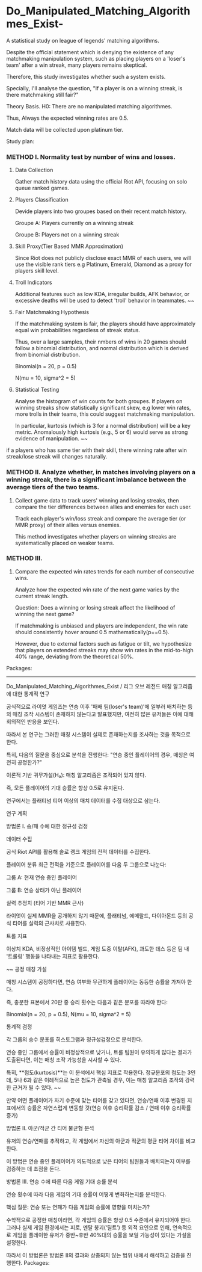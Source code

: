 # Do_Manipulated_Matching_Algorithmes_Exist-

A statistical study on league of legends' matching algorithms. 

Despite the official statement which is denying the existence of any matchmaking manipulation system, such as placing players on a 'loser's team' after a win streak, many players remains skeptical.

Therefore, this study investigates whether such a system exists.

Specially, I'll analyse the question, "If a player is on a winning streak, is there matchmaking still fair?"

Theory Basis. H0: There are no manipulated matching algorithmes.

Thus, Always the expected winning rates are 0.5.

Match data will be collected upon platinum tier.

Study plan: 

###  METHOD I. Normality test by number of wins and losses.

  1. Data Collection

     Gather match history data using the official Riot API, focusing on solo queue ranked games.
  
  3. Players Classification

     Devide players into two groupes based on their recent match history.

       Groupe A: Players currently on a winning streak

       Groupe B: Players not on a winning streak
  
  4. Skill Proxy(Tier Based MMR Approximation)

     Since Riot does not publicly disclose exact MMR of each users, we will use the visible rank tiers e.g Platinum, Emerald, Diamond as a proxy for players skill level.

  6. Troll Indicators

     Additional features such as low KDA, irregular builds, AFK behavior, or excessive deaths will be used to detect 'troll' behavior in teammates.
~~
  8. Fair Matchmaking Hypothesis

     If the matchmaking system is fair, the players should have approximately equal win probabilities regardless of streak status.

     Thus, over a large samples, their nmbers of wins in 20 games should follow a binomial distribution, and normal distribution which is derived from binomial distribution.

     Binomial(n = 20, p = 0.5)

     N(mu = 10, sigma^2 = 5)

  10. Statistical Testing
     
      Analyse the histogram of win counts for both groupes. If players on winning streaks show statistically significant skew, e.g lower win rates, more trolls in their teams, this could suggest matchmaking manipulation.

      In particular, kurtosis (which is 3 for a normal distribution) will be a key metric. Anomalously high kurtosis (e.g., 5 or 6) would serve as strong evidence of manipulation.
~~

if a players who has same tier with their skill, there winning rate after win streak/lose streak will changes naturally.


###  METHOD II. Analyze whether, in matches involving players on a winning streak, there is a significant imbalance between the average tiers of the two teams.

  1. Collect game data to track users' winning and losing streaks, then compare the tier differences between allies and enemies for each user.

     Track each player's win/loss streak and compare the average tier (or MMR proxy) of their allies versus enemies.

     This method investigates whether players on winning streaks are systematically placed on weaker teams.

###  METHOD III. 

  1. Compare the expected win rates trends for each number of consecutive wins.

     Analyze how the expected win rate of the next game varies by the current streak length.

     Question: Does a winning or losing streak affect the likelihood of winning the next game?

     If matchmaking is unbiased and players are independent, the win rate should consistently hover around 0.5 mathematically(p==0.5).

     However, due to external factors such as fatigue or tilt, we hypothesize that players on extended streaks may show win rates in the mid-to-high 40% range, deviating from the theoretical 50%.
     
Packages: 




----------------------------------------



Do_Manipulated_Matching_Algorithmes_Exist / 리그 오브 레전드 매칭 알고리즘에 대한 통계적 연구

공식적으로 라이엇 게임즈는 연승 이후 '패배 팀(loser's team)'에 일부러 배치하는 등의 매칭 조작 시스템이 존재하지 않는다고 발표했지만, 여전히 많은 유저들은 이에 대해 회의적인 반응을 보인다.

따라서 본 연구는 그러한 매칭 시스템이 실제로 존재하는지를 조사하는 것을 목적으로 한다.

특히, 다음의 질문을 중심으로 분석을 진행한다:
"연승 중인 플레이어의 경우, 매칭은 여전히 공정한가?"

이론적 기반
귀무가설(H₀): 매칭 알고리즘은 조작되어 있지 않다.

즉, 모든 플레이어의 기대 승률은 항상 0.5로 유지된다.

연구에서는 플래티넘 티어 이상의 매치 데이터를 수집 대상으로 삼는다.

연구 계획

방법론 I. 승/패 수에 대한 정규성 검정

데이터 수집

공식 Riot API를 활용해 솔로 랭크 게임의 전적 데이터를 수집한다.

플레이어 분류
최근 전적을 기준으로 플레이어를 다음 두 그룹으로 나눈다:

그룹 A: 현재 연승 중인 플레이어

그룹 B: 연승 상태가 아닌 플레이어

실력 추정치 (티어 기반 MMR 근사)

라이엇이 실제 MMR을 공개하지 않기 때문에, 플래티넘, 에메랄드, 다이아몬드 등의 공식 티어를 실력의 근사치로 사용한다.

트롤 지표

이상치 KDA, 비정상적인 아이템 빌드, 게임 도중 이탈(AFK), 과도한 데스 등은 팀 내 '트롤링' 행동을 나타내는 지표로 활용한다.

~~
공정 매칭 가설

매칭 시스템이 공정하다면, 연승 여부와 무관하게 플레이어는 동등한 승률을 가져야 한다.

즉, 충분한 표본에서 20판 중 승리 횟수는 다음과 같은 분포를 따라야 한다:

Binomial(n = 20, p = 0.5), N(mu = 10, sigma^2 = 5)

통계적 검정

각 그룹의 승수 분포를 히스토그램과 정규성검정으로 분석한다.

연승 중인 그룹에서 승률이 비정상적으로 낮거나, 트롤 팀원이 유의하게 많다는 결과가 도출된다면, 이는 매칭 조작 가능성을 시사할 수 있다.

특히, **첨도(kurtosis)**는 이 분석에서 핵심 지표로 작용한다. 정규분포의 첨도는 3인데, 5나 6과 같은 이례적으로 높은 첨도가 관측될 경우, 이는 매칭 알고리즘 조작의 강력한 근거가 될 수 있다.
~~

만약 어떤 플레이어가 자기 수준에 맞는 티어를 갖고 있다면, 연승/연패 이후 변경된 지표에서의 승률은 자연스럽게 변동할 것(연승 이후 승리확률 감소 / 연패 이후 승리확률 증가)

방법론 II. 아군/적군 간 티어 불균형 분석


유저의 연승/연패를 추적하고, 각 게임에서 자신의 아군과 적군의 평균 티어 차이를 비교한다.

이 방법은 연승 중인 플레이어가 의도적으로 낮은 티어의 팀원들과 배치되는지 여부를 검증하는 데 초점을 둔다.

방법론 III. 연승 수에 따른 다음 게임 기대 승률 분석


연승 횟수에 따라 다음 게임의 기대 승률이 어떻게 변화하는지를 분석한다.

핵심 질문:
연승 또는 연패가 다음 게임의 승률에 영향을 미치는가?

수학적으로 공정한 매칭이라면, 각 게임의 승률은 항상 0.5 수준에서 유지되어야 한다.
그러나 실제 게임 환경에서는 피로, 멘탈 붕괴(‘틸트’) 등 외적 요인으로 인해, 연속적으로 게임을 플레이한 유저가 중반~후반 40%대의 승률을 보일 가능성이 있다는 가설을 설정한다.

따라서 이 방법론은 방법론 II의 결과와 상충되지 않는 범위 내에서 해석하고 검증을 진행한다.
Packages:
